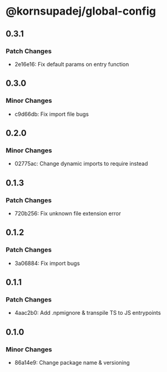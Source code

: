 # @kornsupadej/global-config

## 0.3.1

### Patch Changes

- 2e16e16: Fix default params on entry function

## 0.3.0

### Minor Changes

- c9d66db: Fix import file bugs

## 0.2.0

### Minor Changes

- 02775ac: Change dynamic imports to require instead

## 0.1.3

### Patch Changes

- 720b256: Fix unknown file extension error

## 0.1.2

### Patch Changes

- 3a06884: Fix import bugs

## 0.1.1

### Patch Changes

- 4aac2b0: Add .npmignore & transpile TS to JS entrypoints

## 0.1.0

### Minor Changes

- 86a14e9: Change package name & versioning
